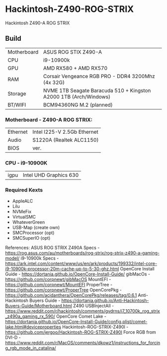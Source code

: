 # Hackintosh-Z490-ROG-STRIX
Hackintosh Z490-A ROG STRIX

## Build
|||
|-|-|
|Motherboard|ASUS ROG STIX Z490-A|
|CPU|i9-10900k|
|GPU|AMD RX580 + AMD RX570|
|RAM|Corsair Vengeance RGB PRO - DDR4 3200Mhz (4x 32G)|
|Storage|NVME 1TB Seagate Baracuda 510 + Kingston A2000 1TB (Arch/Windows)|
|BT/WIFI|BCM94360NG M.2 (planned)|


### Motherboard - Z490-A ROG STRIX:
|||
|-|-|
|Ethernet|Intel I225-V 2.5Gb Ethernet|
|Audio|S1220A (Realtek ALC1150)|
|BIOS|ver. |

### CPU - i9-10900K
|||
|-|-|
|igpu|Intel UHD Graphics 630|

### Required Kexts
* AppleALC
* Lilu
* NVMeFix
* VirtualSMC
* WhateverGreen
* USB-Map (create own)
* SMCProcessor (opt)
* SMCSuperIO (opt)



References:
ASUS ROG STRIX Z490A Specs - https://rog.asus.com/au/motherboards/rog-strix/rog-strix-z490-a-gaming-model/
i9-10900k Specs - https://ark.intel.com/content/www/us/en/ark/products/199332/intel-core-i9-10900k-processor-20m-cache-up-to-5-30-ghz.html
OpenCore Install Guide - https://dortania.github.io/OpenCore-Install-Guide/
gibMacOs - https://github.com/corpnewt/gibMacOS
MountEFI - https://github.com/corpnewt/MountEFI
ProperTree - https://github.com/corpnewt/ProperTree
OpenCorePkg - https://github.com/acidanthera/OpenCorePkg/releases/tag/0.6.1
Anti-Hackintosh Buyers Guide - https://dortania.github.io/Anti-Hackintosh-Buyers-Guide/Motherboard.html
Z490 USBInjectAll - https://www.reddit.com/r/hackintosh/comments/gvdrns/i7_10700k_rog_strix_z490a_gaming_rx_590/
OpenCore Comet Lake - https://dortania.github.io/OpenCore-Install-Guide/config.plist/comet-lake.html#deviceproperties
Hackintosh-ROG-STRIX-Z490l - https://github.com/jergoo/Hackintosh-ROG-STRIX-Z490I
Force RGB from DVI-D - https://www.reddit.com/r/MacOS/comments/dkowz1/instructions_for_forcing_rgb_mode_in_catalina/
